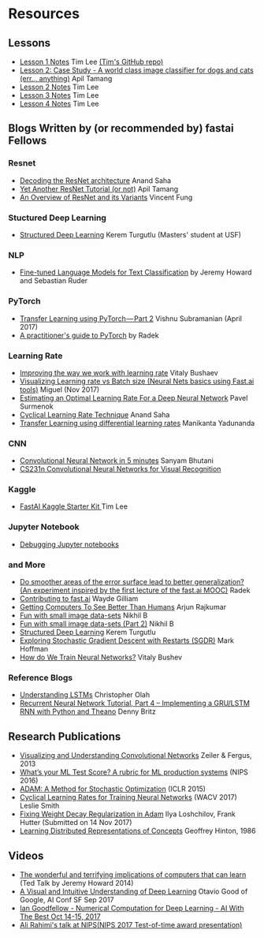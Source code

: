 # Resources

## Lessons
* [Lesson 1 Notes](http://forums.fast.ai/t/deeplearning-lec1notes/7089) Tim Lee [(Tim's GitHub repo)](https://github.com/timdavidlee/learning-deep/tree/master/deeplearning1)
* [Lesson 2: Case Study - A world class image classifier for dogs and cats (err.., anything)](https://medium.com/@apiltamang/case-study-a-world-class-image-classifier-for-dogs-and-cats-err-anything-9cf39ee4690e) Apil Tamang
* [Lesson 2 Notes](http://forums.fast.ai/t/deeplearning-lecnotes2/7515/2) Tim Lee
* [Lesson 3 Notes](http://forums.fast.ai/t/deeplearning-lecnotes3/7866) Tim Lee
* [Lesson 4 Notes](http://forums.fast.ai/t/deeplearning-lec4notes/8146) Tim Lee


## Blogs Written by (or recommended by) fastai Fellows 

### Resnet
* [Decoding the ResNet architecture](http://teleported.in/posts/decoding-resnet-architecture/) Anand Saha   
* [Yet Another ResNet Tutorial (or not)](https://medium.com/@apiltamang/yet-another-resnet-tutorial-or-not-f6dd9515fcd7) Apil Tamang
* [An Overview of ResNet and its Variants](https://towardsdatascience.com/an-overview-of-resnet-and-its-variants-5281e2f56035) Vincent Fung

### Stuctured Deep Learning
* [Structured Deep Learning](https://towardsdatascience.com/structured-deep-learning-b8ca4138b848) Kerem Turgutlu (Masters' student at USF)

### NLP
* [Fine-tuned Language Models for Text Classification](https://arxiv.org/abs/1801.06146) by Jeremy Howard and Sebastian Ruder
### PyTorch
* [Transfer Learning using PyTorch — Part 2](https://towardsdatascience.com/transfer-learning-using-pytorch-part-2-9c5b18e15551) Vishnu Subramanian (April 2017)
* [A practitioner's guide to PyTorch](https://medium.com/@radekosmulski/a-practitioners-guide-to-pytorch-1d0f6a238040) by Radek 

### Learning Rate
* [Improving the way we work with learning rate](https://techburst.io/improving-the-way-we-work-with-learning-rate-5e99554f163b) Vitaly Bushaev
* [Visualizing Learning rate vs Batch size (Neural Nets basics using Fast.ai tools)](https://miguel-data-sc.github.io/2017-11-05-first/) Miguel (Nov 2017)
* [Estimating an Optimal Learning Rate For a Deep Neural Network](https://medium.com/@surmenok/estimating-optimal-learning-rate-for-a-deep-neural-network-ce32f2556ce0) Pavel Surmenok
* [Cyclical Learning Rate Technique](http://teleported.in/posts/cyclic-learning-rate/) Anand Saha
* [Transfer Learning using differential learning rates](https://towardsdatascience.com/transfer-learning-using-differential-learning-rates-638455797f00) Manikanta Yadunanda


### CNN
* [Convolutional Neural Network in 5 minutes](https://medium.com/@init_27/convolutional-neural-network-in-5-minutes-8f867eb9ca39) Sanyam Bhutani
* [CS231n Convolutional Neural Networks for Visual Recognition](http://cs231n.github.io/convolutional-networks/)

### Kaggle
* [FastAI Kaggle Starter Kit ](https://www.kaggle.com/timolee/fastai-kaggle-starter-kit-lb-0-33) Tim Lee

### Jupyter Notebook 
* [Debugging Jupyter notebooks](https://davidhamann.de/2017/04/22/debugging-jupyter-notebooks/)

### and More
* [Do smoother areas of the error surface lead to better generalization? (An experiment inspired by the first lecture of the fast.ai MOOC)](https://medium.com/@radekosmulski/do-smoother-areas-of-the-error-surface-lead-to-better-generalization-b5f93b9edf5b) Radek
* [Contributing to fast.ai](https://medium.com/@wgilliam/86f2c05d72aa) Wayde Gilliam
* [Getting Computers To See Better Than Humans](https://medium.com/@ArjunRajkumar/getting-computers-to-see-better-than-humans-346d96634f73) Arjun Rajkumar
* [Fun with small image data-sets](https://medium.com/@nikhil.b.k_13958/fun-with-small-image-data-sets-8c83d95d0159) Nikhil B
* [Fun with small image data-sets (Part 2)](https://medium.com/@nikhil.b.k_13958/fun-with-small-image-data-sets-part-2-54d683ca8c96) Nikhil B
* [Structured Deep Learning](https://medium.com/@keremturgutlu/structured-deep-learning-b8ca4138b848) Kerem Turgutlu 
* [Exploring Stochastic Gradient Descent with Restarts (SGDR)](https://medium.com/38th-street-studios/exploring-stochastic-gradient-descent-with-restarts-sgdr-fa206c38a74e) Mark Hoffman
* [How do We Train Neural Networks?](https://towardsdatascience.com/how-do-we-train-neural-networks-edd985562b73) Vitaly Bushev

### Reference Blogs
* [Understanding LSTMs](http://colah.github.io/posts/2015-08-Understanding-LSTMs/) Christopher Olah
* [Recurrent Neural Network Tutorial, Part 4 – Implementing a GRU/LSTM RNN with Python and Theano](http://www.wildml.com/2015/10/recurrent-neural-network-tutorial-part-4-implementing-a-grulstm-rnn-with-python-and-theano/) Denny Britz

## Research Publications
* [Visualizing and Understanding Convolutional Networks](http://www.matthewzeiler.com/wp-content/uploads/2017/07/arxive2013.pdf) Zeiler & Fergus, 2013
* [What’s your ML Test Score? A rubric for ML
production systems](https://static.googleusercontent.com/media/research.google.com/en//pubs/archive/45742.pdf)  (NIPS 2016)  
* [ADAM:  A Method for Stochastic Optimization](https://arxiv.org/pdf/1412.6980.pdf) (ICLR 2015)
* [Cyclical Learning Rates for Training Neural Networks](https://arxiv.org/abs/1506.01186) (WACV 2017) Leslie Smith
* [Fixing Weight Decay Regularization in Adam](https://arxiv.org/abs/1711.05101) Ilya Loshchilov, Frank Hutter (Submitted on 14 Nov 2017)
* [Learning Distributed Representations of Concepts](http://www.cs.toronto.edu/~hinton/absps/families.pdf) Geoffrey Hinton, 1986

## Videos

* [The wonderful and terrifying implications of computers that can learn](https://www.ted.com/talks/jeremy_howard_the_wonderful_and_terrifying_implications_of_computers_that_can_learn) (Ted Talk by Jeremy Howard 2014)
* [A Visual and Intuitive Understanding of Deep Learning](https://www.youtube.com/embed/Oqm9vsf_hvU?autoplay=1&feature=oembed&wmode=opaque) Otavio Good of Google, AI Conf SF Sep 2017
* [Ian Goodfellow - Numerical Computation for Deep Learning - AI With The Best Oct 14-15, 2017](https://www.youtube.com/watch?v=XlYD8jn1ayE&t=5m40s)
* [Ali Rahimi's talk at NIPS(NIPS 2017 Test-of-time award presentation)](https://www.youtube.com/watch?v=Qi1Yry33TQE)


